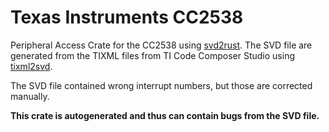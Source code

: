 # Texas Instruments CC2538

Peripheral Access Crate for the CC2538 using [svd2rust](https://github.com/rust-embedded/svd2rust).
The SVD file are generated from the TIXML files from TI Code Composer Studio using [tixml2svd](https://github.com/dhoove/tixml2svd).

The SVD file contained wrong interrupt numbers, but those are corrected manually.

**This crate is autogenerated and thus can contain bugs from the SVD file.**
